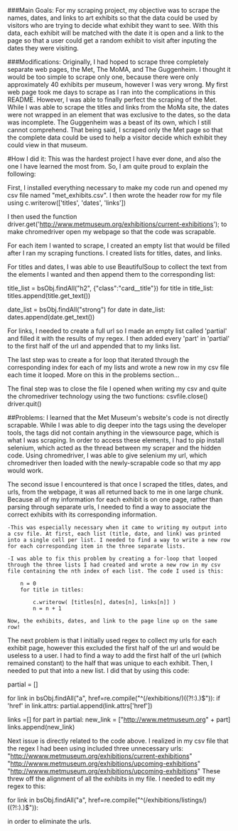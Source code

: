 ###Main Goals:
  For my scraping project, my objective was to scrape the names, dates, and links to art exhibits so that the data could be used by visitors who are trying to decide what exhibit they want to see. With this data, each exhibit will be matched with the date it is open and a link to the page so that a user could get a random exhibit to visit after inputing the dates they were visiting.

###Modifications:
  Originally, I had hoped to scrape three completely separate web pages, the Met, The MoMA, and The Guggenheim. I thought it would be too simple to scrape only one, because there were only approximately 40 exhibits per museum, however I was very wrong. My first web page took me days to scrape as I ran into the complications in this README. However, I was able to finally perfect the scraping of the Met. While I was able to scrape the titles and links from the MoMa site, the dates were not wrapped in an element that was exclusive to the dates, so the data was incomplete. The Guggenheim was a beast of its own, which I still cannot comprehend. That being said, I scraped only the Met page so that the complete data could be used to help a visitor decide which exhibit they could view in that museum.

#How I did it:
  This was the hardest project I have ever done, and also the one I have learned the most from. So, I am quite proud to explain the following:

  First, I installed everything necessary to make my code run and opened my csv file named "met_exhibits.csv". I then wrote the header row for my file using c.writerow(['titles', 'dates', 'links'])

  I then used the function driver.get('http://www.metmuseum.org/exhibitions/current-exhibitions');
  to make chromedriver open my webpage so that the code was scrapable.

  For each item I wanted to scrape, I created an empty list that would be filled after I ran my scraping functions. I created lists for titles, dates, and links.

  For titles and dates, I was able to use BeautifulSoup to collect the text from the elements I wanted and then append them to the corresponding list:

  title_list = bsObj.findAll("h2", {"class":"card__title"})
  for title in title_list:
      titles.append(title.get_text())

  date_list = bsObj.findAll("strong")
  for date in date_list:
      dates.append(date.get_text())

  For links, I needed to create a full url so I made an empty list called 'partial' and filled it with the results of my regex. I then added every 'part' in 'partial' to the first half of the url and appended that to my links list.

  The last step was to create a for loop that iterated through the corresponding index for each of my lists and wrote a new row in my csv file each time it looped. More on this in the problems section...

  The final step was to close the file I opened when writing my csv and quite the chromedriver technology using the two functions:
  csvfile.close()
  driver.quit()

##Problems:
  I learned that the Met Museum's website's code is not directly scrapable. While I was able to dig deeper into the tags using the developer tools, the tags did not contain anything in the viewsource page, which is what I was scraping. In order to access these elements, I had to pip install selenium, which acted as the thread between my scraper and the hidden code. Using chromedriver, I was able to give selenium my url, which chromedriver then loaded with the newly-scrapable code so that my app would work.

  The second issue I encountered is that once I scraped the titles, dates, and urls, from the webpage, it was all returned back to me in one large chunk. Because all of my information for each exhibit is on one page, rather than parsing through separate urls, I needed to find a way to associate the correct exhibits with its corresponding information.

    -This was especially necessary when it came to writing my output into a csv file. At first, each list (title, date, and link) was printed into a single cell per list. I needed to find a way to write a new row for each corresponding item in the three separate lists.

    -I was able to fix this problem by creating a for-loop that looped through the three lists I had created and wrote a new row in my csv file containing the nth index of each list. The code I used is this:

        n = 0
        for title in titles:

            c.writerow( [titles[n], dates[n], links[n]] )
            n = n + 1

    Now, the exhibits, dates, and link to the page line up on the same row!

  The next problem is that I initially used regex to collect my urls for each exhibit page, however this excluded the first half of the url and would be useless to a user. I had to find a way to add the first half of the url (which remained constant) to the half that was unique to each exhibit. Then, I needed to put that into a new list. I did that by using this code:

  partial = []

  for link in bsObj.findAll("a", href=re.compile("^(/exhibitions/)((?!:).)$")):
      if 'href' in link.attrs:
          partial.append(link.attrs['href'])

  links =[]
  for part in partial:
      new_link = ["http://www.metmuseum.org" + part]
      links.append(new_link)

  Next issue is directly related to the code above. I realized in my csv file that the regex I had been using included three unnecessary urls: "http://wwww.metmuseum.org/exhibitions/current-exhibitions"
  "http://wwww.metmuseum.org/exhibitions/upcoming-exhibitions"
  "http://wwww.metmuseum.org/exhibitions/upcoming-exhibitions"
  These threw off the alignment of all the exhibits in my file. I needed to edit my regex to this:

  for link in bsObj.findAll("a", href=re.compile("^(/exhibitions/listings/)((?!:).)$")):

  in order to eliminate the urls.
